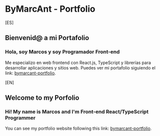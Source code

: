 # ByMarcAnt - Portfolio

[ES]

## Bienvenid@ a mi Portafolio

### Hola, soy Marcos y soy Programador Front-end

Me especializo en web frontend con React.js, TypeScript y librerías para desarrollar aplicaciones y sitios web.
Puedes ver mi portafolio siguiendo el link: [bymarcant-portfolio](https://marcant.github.io/bymarcant-portfolio-cv/).

[EN]

## Welcome to my Porfolio

### Hi! My name is Marcos and I'm Front-end React/TypeScript Programmer

You can see my portfolio website following this link: [bymarcant-portfolio](https://marcant.github.io/bymarcant-portfolio-cv/).
